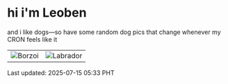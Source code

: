# hi i'm Leoben

and i like dogs—so have some random dog pics that change whenever my CRON feels like it

|  |  |
|--------|----------|
| ![Borzoi](https://random-dog-vercel.vercel.app/api/random-borzoi?v=1752528781) | ![Labrador](https://random-dog-vercel.vercel.app/api/random-labrador?v=1752528781) |

Last updated: 2025-07-15 05:33 PHT

